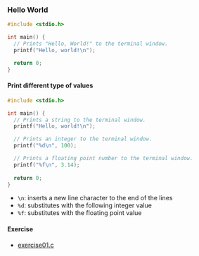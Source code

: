 ### Hello World

```c
#include <stdio.h>

int main() {
  // Prints "Hello, World!" to the terminal window.
  printf("Hello, world!\n");

  return 0;
}
```

#### Print different type of values
```c
#include <stdio.h>

int main() {
  // Prints a string to the terminal window.
  printf("Hello, world!\n");

  // Prints an integer to the terminal window.
  printf("%d\n", 100);

  // Prints a floating point number to the terminal window.
  printf("%f\n", 3.14);
  
  return 0;
}
```

 - `\n`: inserts a new line character to the end of the lines
 - `%d`: substitutes with the following integer value
 - `%f`: substitutes with the floating point value

#### Exercise
 - [exercise01.c](exercise-01/exercise01.c)
